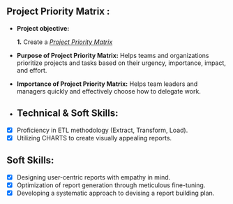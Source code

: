 ## Project Priority Matrix :


- **Project objective:** 

    **1.** Create a _[Project Priority Matrix](https://github.com/harihub98/Excel-Project-Priority-Matrix/blob/main/Project%20Priority%20Matrix.pdf)_
  
- **Purpose of Project Priority Matrix:** Helps teams and organizations prioritize projects and tasks based on their urgency, importance, impact, and effort.

- **Importance of Project Priority Matrix:** Helps team leaders and managers quickly and effectively choose how to delegate work.

- ## Technical & Soft Skills:
- [x]	Proficiency in ETL methodology (Extract, Transform, Load).
- [x]	Utilizing CHARTS to create visually appealing reports.

## Soft Skills:
- [x]	Designing user-centric reports with empathy in mind.
- [x]	Optimization of report generation through meticulous fine-tuning.
- [x]	Developing a systematic approach to devising a report building plan.

